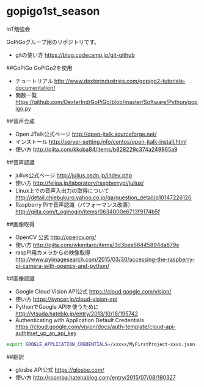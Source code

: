 # gopigo1st_season
IoT勉強会

GoPiGoグループ用のリポジトリです。

* gitの使い方
https://blog.codecamp.jp/git-github

##GoPiGo
GoPiGo2を使用
* チュートリアル
http://www.dexterindustries.com/gopigo2-tutorials-documentation/
* 関数一覧
https://github.com/DexterInd/GoPiGo/blob/master/Software/Python/gopigo.py

##音声合成
* Open JTalk公式ページ 
http://open-jtalk.sourceforge.net/
* インストール
http://server-setting.info/centos/open-jtalk-install.html
* 使い方
http://qiita.com/kkoba84/items/b828229c374a249965a9

##音声認識
* julius公式ページ 
http://julius.osdn.jp/index.php
* 使い方 
http://feijoa.jp/laboratory/raspberrypi/julius/
* Linux上での音声入出力の取得について 
http://detail.chiebukuro.yahoo.co.jp/qa/question_detail/q10147226120
* Raspberry Piで音声認識（パフォーマンス改善）
http://qiita.com/t_oginogin/items/0634000e6713f9174b5f

##画像取得
* OpenCV 公式
http://opencv.org/
* 使い方
http://qiita.com/wkentaro/items/3d3bee56445894da879e
* raspPI用カメラからの映像取得
http://www.pyimagesearch.com/2015/03/30/accessing-the-raspberry-pi-camera-with-opencv-and-python/

##画像認識
* Google Cloud Vision API公式
https://cloud.google.com/vision/
* 使い方
https://syncer.jp/cloud-vision-api
* PythonでGoogle APIを使うために
http://ytsuda.hateblo.jp/entry/2013/10/18/195742
* Authenticating with Application Default Credentials
https://cloud.google.com/vision/docs/auth-template/cloud-api-auth#set_up_an_api_key
```bash
export GOOGLE_APPLICATION_CREDENTIALS=/xxxxx/MyFirstProject-xxxx.json
```

##翻訳
* glosbe API公式
https://glosbe.com/
* 使い方
http://roomba.hatenablog.com/entry/2015/07/08/190327

